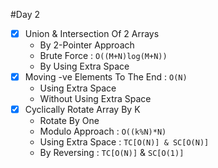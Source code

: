 #Day 2
- [x] Union & Intersection Of 2 Arrays
    - By 2-Pointer Approach
    - Brute Force : ```O((M+N)log(M+N))```
    - By Using Extra Space
- [x] Moving -ve Elements To The End : ```O(N)```
  - Using Extra Space
  - Without Using Extra Space
- [x] Cyclically Rotate Array By K
    - Rotate By One
    - Modulo Approach : ``` O((k%N)*N) ```
    - Using Extra Space : ```TC[O(N)] & SC[O(N)]```
    - By Reversing : ```TC[O(N)]``` & ```SC[O(1)]```
